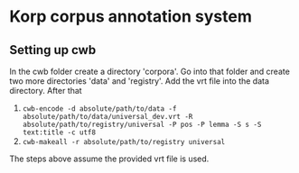 # Korp corpus annotation system

## Setting up cwb

In the cwb folder create a directory 'corpora'. Go into that folder and create two more directories 'data' and 'registry'. Add the vrt file into the data directory. After that
1. ``
cwb-encode -d absolute/path/to/data -f absolute/path/to/data/universal_dev.vrt -R absolute/path/to/registry/universal -P pos -P lemma -S s -S text:title -c utf8
``
2. ``cwb-makeall -r absolute/path/to/registry universal``

The steps above assume the provided vrt file is used. 
